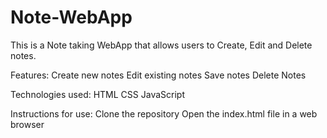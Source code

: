 # Note-WebApp
This is a Note taking WebApp that allows users to Create, Edit and Delete notes.

Features:
Create new notes
Edit existing notes
Save notes
Delete Notes

Technologies used:
HTML
CSS
JavaScript

Instructions for use:
Clone the repository
Open the index.html file in a web browser
